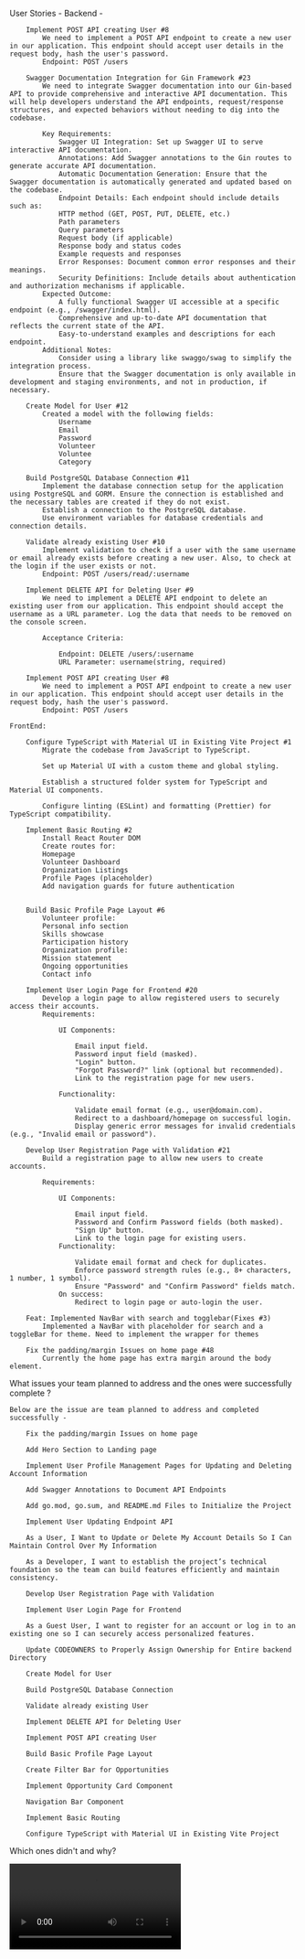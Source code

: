 
User Stories -
    Backend - 

        Implement POST API creating User #8
            We need to implement a POST API endpoint to create a new user in our application. This endpoint should accept user details in the request body, hash the user's password.
            Endpoint: POST /users

        Swagger Documentation Integration for Gin Framework #23
            We need to integrate Swagger documentation into our Gin-based API to provide comprehensive and interactive API documentation. This will help developers understand the API endpoints, request/response structures, and expected behaviors without needing to dig into the codebase.

            Key Requirements:
                Swagger UI Integration: Set up Swagger UI to serve interactive API documentation.
                Annotations: Add Swagger annotations to the Gin routes to generate accurate API documentation.
                Automatic Documentation Generation: Ensure that the Swagger documentation is automatically generated and updated based on the codebase.
                Endpoint Details: Each endpoint should include details such as:
                HTTP method (GET, POST, PUT, DELETE, etc.)
                Path parameters
                Query parameters
                Request body (if applicable)
                Response body and status codes
                Example requests and responses
                Error Responses: Document common error responses and their meanings.
                Security Definitions: Include details about authentication and authorization mechanisms if applicable.
            Expected Outcome:
                A fully functional Swagger UI accessible at a specific endpoint (e.g., /swagger/index.html).
                Comprehensive and up-to-date API documentation that reflects the current state of the API.
                Easy-to-understand examples and descriptions for each endpoint.
            Additional Notes:
                Consider using a library like swaggo/swag to simplify the integration process.
                Ensure that the Swagger documentation is only available in development and staging environments, and not in production, if necessary.

        Create Model for User #12
            Created a model with the following fields:
                Username
                Email
                Password
                Volunteer
                Voluntee
                Category

        Build PostgreSQL Database Connection #11
            Implement the database connection setup for the application using PostgreSQL and GORM. Ensure the connection is established and the necessary tables are created if they do not exist.
            Establish a connection to the PostgreSQL database.
            Use environment variables for database credentials and connection details.
        
        Validate already existing User #10
            Implement validation to check if a user with the same username or email already exists before creating a new user. Also, to check at the login if the user exists or not.
            Endpoint: POST /users/read/:username

        Implement DELETE API for Deleting User #9
            We need to implement a DELETE API endpoint to delete an existing user from our application. This endpoint should accept the username as a URL parameter. Log the data that needs to be removed on the console screen.

            Acceptance Criteria:

                Endpoint: DELETE /users/:username
                URL Parameter: username(string, required)
        
        Implement POST API creating User #8
            We need to implement a POST API endpoint to create a new user in our application. This endpoint should accept user details in the request body, hash the user's password.
            Endpoint: POST /users

    FrontEnd:

        Configure TypeScript with Material UI in Existing Vite Project #1
            Migrate the codebase from JavaScript to TypeScript.

            Set up Material UI with a custom theme and global styling.

            Establish a structured folder system for TypeScript and Material UI components.

            Configure linting (ESLint) and formatting (Prettier) for TypeScript compatibility.
        
        Implement Basic Routing #2
            Install React Router DOM
            Create routes for:
            Homepage
            Volunteer Dashboard
            Organization Listings
            Profile Pages (placeholder)
            Add navigation guards for future authentication
        

        Build Basic Profile Page Layout #6
            Volunteer profile:
            Personal info section
            Skills showcase
            Participation history
            Organization profile:
            Mission statement
            Ongoing opportunities
            Contact info
        
        Implement User Login Page for Frontend #20
            Develop a login page to allow registered users to securely access their accounts.
            Requirements:

                UI Components:

                    Email input field.
                    Password input field (masked).
                    "Login" button.
                    "Forgot Password?" link (optional but recommended).
                    Link to the registration page for new users.

                Functionality:

                    Validate email format (e.g., user@domain.com).
                    Redirect to a dashboard/homepage on successful login.
                    Display generic error messages for invalid credentials (e.g., "Invalid email or password").

        Develop User Registration Page with Validation #21
            Build a registration page to allow new users to create accounts.

            Requirements:

                UI Components:

                    Email input field.
                    Password and Confirm Password fields (both masked).
                    "Sign Up" button.
                    Link to the login page for existing users.
                Functionality:

                    Validate email format and check for duplicates.
                    Enforce password strength rules (e.g., 8+ characters, 1 number, 1 symbol).
                    Ensure "Password" and "Confirm Password" fields match.
                On success:
                    Redirect to login page or auto-login the user.

        Feat: Implemented NavBar with search and togglebar(Fixes #3)
            Implemented a NavBar with placeholder for search and a toggleBar for theme. Need to implement the wrapper for themes
        
        Fix the padding/margin Issues on home page #48
            Currently the home page has extra margin around the body element.

What issues your team planned to address and the ones were successfully complete ?

    Below are the issue are team planned to address and completed successfully -

        Fix the padding/margin Issues on home page

        Add Hero Section to Landing page

        Implement User Profile Management Pages for Updating and Deleting Account Information

        Add Swagger Annotations to Document API Endpoints

        Add go.mod, go.sum, and README.md Files to Initialize the Project

        Implement User Updating Endpoint API

        As a User, I Want to Update or Delete My Account Details So I Can Maintain Control Over My Information

        As a Developer, I want to establish the project’s technical foundation so the team can build features efficiently and maintain consistency.

        Develop User Registration Page with Validation

        Implement User Login Page for Frontend

        As a Guest User, I want to register for an account or log in to an existing one so I can securely access personalized features.

        Update CODEOWNERS to Properly Assign Ownership for Entire backend Directory

        Create Model for User

        Build PostgreSQL Database Connection

        Validate already existing User

        Implement DELETE API for Deleting User

        Implement POST API creating User

        Build Basic Profile Page Layout

        Create Filter Bar for Opportunities

        Implement Opportunity Card Component

        Navigation Bar Component

        Implement Basic Routing

        Configure TypeScript with Material UI in Existing Vite Project


Which ones didn't and why?


<video src="[/assets/backend_1.mp](https://github.com/Dhruv-mak/HelperHub/blob/backend_branch/assets/backend_1.mp4)4" controls title="Backend Demo">
  Your browser does not support the video tag.
</video>
    
